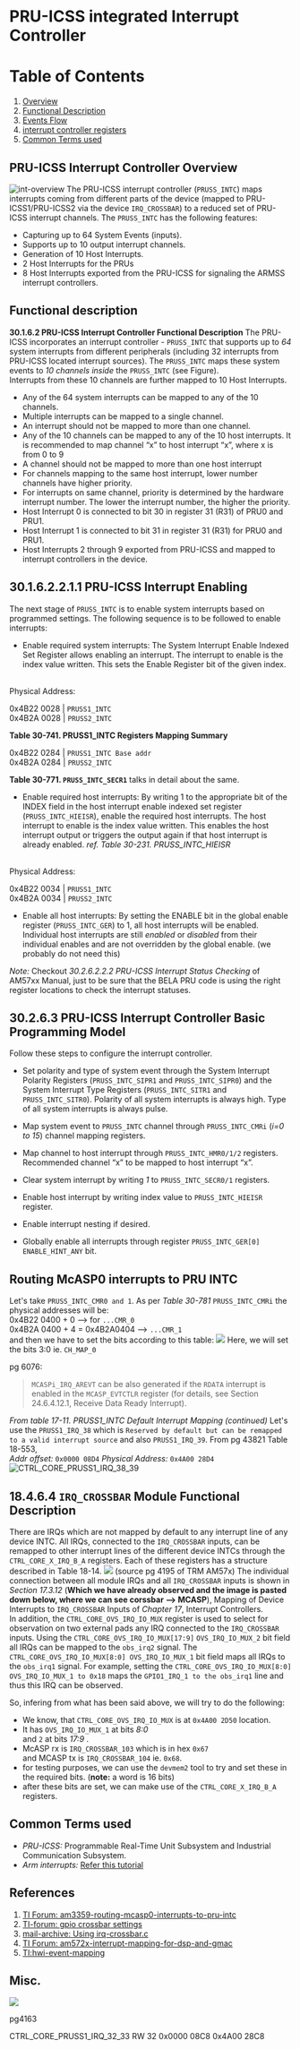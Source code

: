 # PRU-ICSS integrated Interrupt Controller

# Table of Contents
1. [Overview](#overview)
2. [Functional Description]()
3. [Events Flow]()
4. [interrupt controller registers]()
5. [Common Terms used](#comterms)


## PRU-ICSS Interrupt Controller Overview <a name="overview"></a>
![int-overview](photos/int-overview.png)
The PRU-ICSS interrupt controller (`PRUSS_INTC`) maps interrupts coming from different parts of the device (mapped to PRU-ICSS1/PRU-ICSS2 via the device `IRQ_CROSSBAR`) to a reduced set of PRU-ICSS interrupt channels.
The `PRUSS_INTC` has the following features:
- Capturing up to 64 System Events (inputs).
- Supports up to 10 output interrupt channels.
- Generation of 10 Host Interrupts.
- 2 Host Interrupts for the PRUs
- 8 Host Interrupts exported from the PRU-ICSS for signaling the ARMSS interrupt controllers.

## Functional description
**30.1.6.2 PRU-ICSS Interrupt Controller Functional Description**
The PRU-ICSS incorporates an interrupt controller - `PRUSS_INTC` that supports up to _64_ system interrupts from different peripherals (including 32 interrupts from PRU-ICSS located interrupt sources). The `PRUSS_INTC` maps these system events to _10 channels inside_ the `PRUSS_INTC` (see Figure). <br>
Interrupts from these 10 channels are further mapped to 10 Host Interrupts.

- Any of the 64 system interrupts can be mapped to any of the 10 channels.
- Multiple interrupts can be mapped to a single channel.
- An interrupt should not be mapped to more than one channel.
- Any of the 10 channels can be mapped to any of the 10 host interrupts. It is recommended to map
channel “x” to host interrupt “x”, where x is from 0 to 9
- A channel should not be mapped to more than one host interrupt
- For channels mapping to the same host interrupt, lower number channels have higher priority.
- For interrupts on same channel, priority is determined by the hardware interrupt number. The lower the
interrupt number, the higher the priority.
- Host Interrupt 0 is connected to bit 30 in register 31 (R31) of PRU0 and PRU1.
- Host Interrupt 1 is connected to bit 31 in register 31 (R31) for PRU0 and PRU1.
- Host Interrupts 2 through 9 exported from PRU-ICSS and mapped to interrupt controllers in the device.

## 30.1.6.2.2.1.1 PRU-ICSS Interrupt Enabling
The next stage of `PRUSS_INTC` is to enable system interrupts based on programmed settings. The
following sequence is to be followed to enable interrupts:
- Enable required system interrupts: The System Interrupt Enable Indexed Set Register allows enabling an interrupt. The interrupt to enable is the index value written. This sets the Enable Register bit of the given index.
<br>
Physical Address: <br>

0x4B22 0028 | `PRUSS1_INTC` <br>
0x4B2A 0028 | `PRUSS2_INTC` <br>

**Table 30-741. PRUSS1_INTC Registers Mapping Summary**

0x4B22 0284 | `PRUSS1_INTC Base addr` <br>
0x4B2A 0284 | `PRUSS2_INTC` <br>

**Table 30-771. `PRUSS_INTC_SECR1`** talks in detail about the same.

- Enable required host interrupts: By writing 1 to the appropriate bit of the INDEX field in the host
interrupt enable indexed set register (`PRUSS_INTC_HIEISR`), enable the required host interrupts. The
host interrupt to enable is the index value written. This enables the host interrupt output or triggers the
output again if that host interrupt is already enabled.
*ref. Table 30-231. PRUSS_INTC_HIEISR*
<br>
Physical Address:<br>

0x4B22 0034 | `PRUSS1_INTC` <br>
0x4B2A 0034 | `PRUSS2_INTC` <br>

- Enable all host interrupts: By setting the ENABLE bit in the global enable register (`PRUSS_INTC_GER`) to 1, all host interrupts will be enabled. Individual host interrupts are still _enabled_ or _disabled_ from their individual enables and are not overridden by the global enable. (we probably do not need this)

*Note:* Checkout _30.2.6.2.2.2 PRU-ICSS Interrupt Status Checking_ of AM57xx Manual, just to be sure that the BELA PRU code is using the right register locations to check the interrupt statuses.

## 30.2.6.3 PRU-ICSS Interrupt Controller Basic Programming Model
Follow these steps to configure the interrupt controller.
<br>
- Set polarity and type of system event through the System Interrupt Polarity Registers (`PRUSS_INTC_SIPR1` and `PRUSS_INTC_SIPR0`) and the System Interrupt Type Registers (`PRUSS_INTC_SITR1` and `PRUSS_INTC_SITR0`). Polarity of all system interrupts is always high. Type of all system interrupts is always pulse.

- Map system event to `PRUSS_INTC` channel through `PRUSS_INTC_CMRi` (_i=0 to 15_) channel mapping registers.
- Map channel to host interrupt through `PRUSS_INTC_HMR0/1/2` registers. Recommended channel “x” to be mapped to host interrupt “x”.
- Clear system interrupt by writing _1_ to `PRUSS_INTC_SECR0/1` registers.
- Enable host interrupt by writing index value to `PRUSS_INTC_HIEISR` register.
- Enable interrupt nesting if desired.
- Globally enable all interrupts through register `PRUSS_INTC_GER[0] ENABLE_HINT_ANY` bit.

## Routing McASP0 interrupts to PRU INTC
Let's take `PRUSS_INTC_CMR0 and 1`. As per _Table 30-781_ `PRUSS_INTC_CMRi` the physical addresses will be:
<br>
0x4B22 0400 + 0 --> for `...CMR_0` <br>
0x4B2A 0400 + 4 = 0x4B2A0404 --> `...CMR_1` <br>
and then we have to set the bits according to this table:
![](photos/PRUSS_INTC_CMRi.png)
Here, we will set the bits 3:0 ie. `CH_MAP_0` 

pg 6076:
> `MCASPi_IRQ_AREVT` can be also generated if the `RDATA` interrupt is enabled in the `MCASP_EVTCTLR` register (for details, see Section 24.6.4.12.1, Receive Data Ready Interrupt).

*From table 17-11. PRUSS1_INTC Default Interrupt Mapping (continued)*
Let's use the `PRUSS1_IRQ_38` which is `Reserved by default but can be remapped to a
valid interrupt source` and also `PRUSS1_IRQ_39`. From pg 43821 Table 18-553,
<br>
*Addr offset:* `0x0000 08D4`
*Physical Address:* `0x4A00 28D4`
![`CTRL_CORE_PRUSS1_IRQ_38_39`](photos/CTRL_CORE_PRUSS1_IRQ_38_39.png)

## 18.4.6.4 `IRQ_CROSSBAR` Module Functional Description

There are IRQs which are not mapped by default to any interrupt line of any device INTC. All IRQs, connected to the `IRQ_CROSSBAR` inputs, can be remapped to other interrupt lines of the different device INTCs through the `CTRL_CORE_X_IRQ_B_A` registers. Each of these registers has a structure described in Table 18-14.
![](photos/CTRL_CORE_X_IRQ_B_A1.png)
(source pg 4195 of TRM AM57x)
The individual connection between all module IRQs and all `IRQ_CROSSBAR` inputs is shown in _Section 17.3.12_ (**Which we have already observed and the image is pasted down below, where we can see corssbar --> MCASP**), Mapping of Device Interrupts to `IRQ_CROSSBAR` Inputs of _Chapter 17_, Interrupt Controllers. <br>
In addition, the `CTRL_CORE_OVS_IRQ_IO_MUX` register is used to select for observation on two external pads any IRQ connected to the `IRQ_CROSSBAR` inputs. Using the `CTRL_CORE_OVS_IRQ_IO_MUX[17:9]` `OVS_IRQ_IO_MUX_2` bit field all IRQs can be mapped to the  `obs_irq2` signal. The `CTRL_CORE_OVS_IRQ_IO_MUX[8:0] OVS_IRQ_IO_MUX_1` bit field maps all IRQs to the `obs_irq1` signal. For example, setting the `CTRL_CORE_OVS_IRQ_IO_MUX[8:0] OVS_IRQ_IO_MUX_1 to 0x18` maps the `GPIO1_IRQ_1 to the obs_irq1` line and thus this IRQ can be observed.

So, infering from what has been said above, we will try to do the following:

- We know, that `CTRL_CORE_OVS_IRQ_IO_MUX` is at `0x4A00 2D50` location.
- It has `OVS_IRQ_IO_MUX_1` at bits _8:0_ <br> and `2` at bits _17:9_ .
- McASP rx is `IRQ_CROSSBAR_103` which is in hex `0x67` <br> and MCASP tx is `IRQ_CROSSBAR_104` ie. `0x68`.
- for testing purposes, we can use the `devmem2` tool to try and set these in the required bits. (**note:** a word is 16 bits)
- after these bits are set, we can make use of the `CTRL_CORE_X_IRQ_B_A` registers.

## Common Terms used <a name="comterms"></a>
- *PRU-ICSS:* Programmable Real-Time Unit Subsystem and Industrial Communication Subsystem.
- *Arm interrupts:* [Refer this tutorial](https://www.electronicshub.org/arm-interrupt-tutorial/)

## References
1. [TI Forum: am3359-routing-mcasp0-interrupts-to-pru-intc](https://e2e.ti.com/support/processors-group/processors/f/processors-forum/598002/am3359-routing-mcasp0-interrupts-to-pru-intc)
2. [TI-forum: gpio crossbar settings](https://e2e.ti.com/support/processors-group/processors/f/processors-forum/504356/notify-overwrites-gpio-crossbar-setting)
3. [mail-archive: Using irq-crossbar.c](https://www.mail-archive.com/search?l=linux-kernel@vger.kernel.org&q=subject:%22Re%5C%3A+Using+irq%5C-crossbar.c%22&o=newest&f=1)
4. [TI Forum: am572x-interrupt-mapping-for-dsp-and-gmac](https://e2e.ti.com/support/legacy_forums/embedded/tirtos/f/ti-rtos-forum-read-only-archived/485801/am572x-interrupt-mapping-for-dsp-and-gmac)
5. [TI:hwi-event-mapping](https://e2e.ti.com/support/processors-group/processors/f/processors-forum/146033/hwi-event-mapping)

## Misc.
![](photos/mcasp-crossbar.png)

pg4163

CTRL_CORE_PRUSS1_IRQ_32_33 RW 32 0x0000 08C8 0x4A00 28C8
